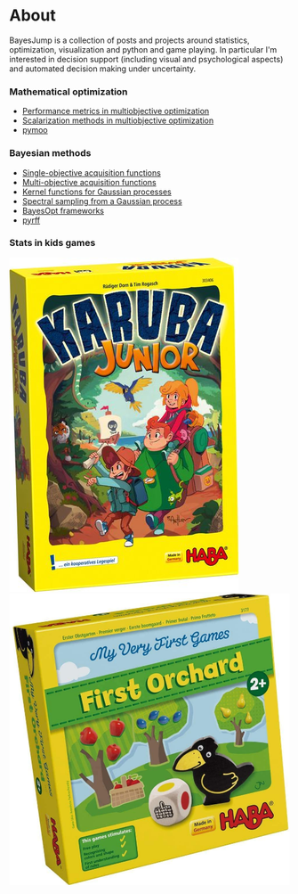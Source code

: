 # About

BayesJump is a collection of posts and projects around statistics, optimization, visualization and python and game playing.
In particular I'm interested in decision support (including visual and psychological aspects) and automated decision making under uncertainty. 

### Mathematical optimization
* [Performance metrics in multiobjective optimization](posts/2020/multiobjective-metrics.ipynb)
* [Scalarization methods in multiobjective optimization](posts/2020/multiobjective-scalarization.ipynb)
* [pymoo](posts/2020/pymoo.ipynb)

### Bayesian methods
* [Single-objective acquisition functions](posts/2020/bayesopt-acquisitions-single.ipynb)
* [Multi-objective acquisition functions](posts/2020/bayesopt-acquisitions-multi.ipynb)
* [Kernel functions for Gaussian processes](posts/2020/gp-kernels.ipynb)
* [Spectral sampling from a Gaussian process](posts/2020/gp-spectral-sampling.ipynb)
* [BayesOpt frameworks](posts/2020/bayesopt-frameworks.ipynb)
* [pyrff](posts/2020/pyrff.ipynb)

### Stats in kids games
[![](/images/karuba.jpg#thumbnail)](posts/2020/karuba-junior.ipynb)
[![](/images/first-orchard.jpg#thumbnail)](posts/2020/first-orchard.ipynb)
